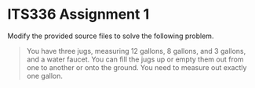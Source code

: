# ITS336 Assignment 1

Modify the provided source files to solve the following problem.

> You have three jugs, measuring 12 gallons, 8 gallons, and 3 gallons, and
> a water faucet. You can fill the jugs up or empty them out from one to
> another or onto the ground. You need to measure out exactly one gallon.
